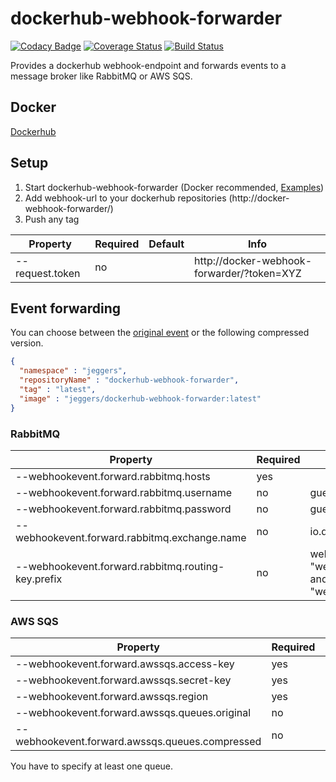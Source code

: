 dockerhub-webhook-forwarder
===========================

[![Codacy Badge](https://api.codacy.com/project/badge/grade/dc1758219a934b4bab3b662f32354101)](https://www.codacy.com/app/eggers-julian/dockerhub-webhook-forwarder)
[![Coverage Status](https://coveralls.io/repos/julian-eggers/dockerhub-webhook-forwarder/badge.svg?branch=master&service=github)](https://coveralls.io/github/julian-eggers/dockerhub-webhook-forwarder?branch=master)
[![Build Status](https://travis-ci.org/julian-eggers/dockerhub-webhook-forwarder.svg?branch=master)](https://travis-ci.org/julian-eggers/dockerhub-webhook-forwarder)

Provides a dockerhub webhook-endpoint and forwards events to a message broker like RabbitMQ or AWS SQS.

## Docker
[Dockerhub](https://hub.docker.com/r/jeggers/dockerhub-webhook-forwarder/)

## Setup
1. Start dockerhub-webhook-forwarder (Docker recommended, [Examples](https://github.com/julian-eggers/dockerhub-webhook-forwarder/wiki#docker-examples))
2. Add webhook-url to your dockerhub repositories (http://docker-webhook-forwarder/)
3. Push any tag


| Property | Required | Default | Info |
| -------- | -------- | ------- | ---- |
| --request.token | no |  | http://docker-webhook-forwarder/?token=XYZ |


## Event forwarding
You can choose between the [original event](https://docs.docker.com/docker-hub/webhooks/) or the following compressed version.
```json
{
  "namespace" : "jeggers",
  "repositoryName" : "dockerhub-webhook-forwarder",
  "tag" : "latest",
  "image" : "jeggers/dockerhub-webhook-forwarder:latest"
}
```

### RabbitMQ

| Property | Required | Default |
| -------- | -------- | ------- |
| --webhookevent.forward.rabbitmq.hosts | yes |  |
| --webhookevent.forward.rabbitmq.username | no | guest |
| --webhookevent.forward.rabbitmq.password | no | guest |
| --webhookevent.forward.rabbitmq.exchange.name | no | io.docker |
| --webhookevent.forward.rabbitmq.routing-key.prefix | no | webHookEvent (results in "webHookEvent.compressed" and "webHookEvent.original") |


### AWS SQS

| Property | Required | Default | Info |
| -------- | -------- | ------- | ---- |
| --webhookevent.forward.awssqs.access-key | yes |  | [Policy](https://github.com/julian-eggers/dockerhub-webhook-forwarder/wiki/AWS-SQS#policy) |
| --webhookevent.forward.awssqs.secret-key | yes |  |  |
| --webhookevent.forward.awssqs.region | yes |  | [Regions](https://docs.aws.amazon.com/AWSJavaSDK/latest/javadoc/com/amazonaws/regions/Regions.html) |
| --webhookevent.forward.awssqs.queues.original | no |  |  |
| --webhookevent.forward.awssqs.queues.compressed | no |  |  |

You have to specify at least one queue.
